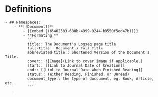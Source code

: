 # Definitions
	- ## Namespaces:
		- **[[Document]]**
			- {{embed ((65402583-680b-4999-9244-b8550f5ed47b))}}
			- **Formating:**
			  ```
			  title:: The Document's Logseq page title
			  full-title:: Document's Full Title
			  abbreviated-title:: Shortened Version of the Document's Title.
			  cover:: ![Image](Link to cover image if applicable.)
			  start:: [[Link to Journal Date of Creation]]
			  end:: [[Link to Journal Date when Finished Reading]]
			  status:: (either Reading, Finished, or Unread)
			  document_type:: the type of doccument, eg. Book, Article, etc.
			  ```
		-